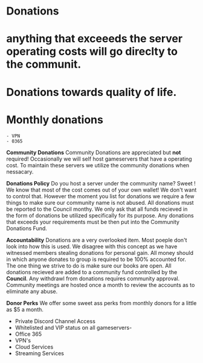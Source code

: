 # Donations 

# anything that exceeeds the server operating costs will go direclty to the communit.
# Donations towards quality of life.


# Monthly donations
    - VPN
    - 0365


**Community Donations**
Community Donations are appreciated but **not** required!  Occasionally we will self host gameservers that have a operating cost.  To maintain these servers we utilize the community donations when nessacary.

__Donations Policy__
Do you host a server under the community name?  Sweet ! We know that most of the cost comes out of your own wallet!  We don't want to control that.  However the moment you list for donations we require a few things to make sure our community name is not abused.  All donations must be reported to the Council monthy.  We only ask that all funds recieved in the form of donations be utilized specifically for its purpose.  Any donations that exceeds your requirements must be then put into the Community Donations Fund.  

__Accountability__
Donations are a very overlooked item.  Most poeple don't look into how this is used.  We disagree with this concept as we have witnessed members stealing donations for personal gain.  All money should in which anyone donates to group is required to be 100% accounted for.  
The one thing we strive to do is make sure our books are open.  All donations recieved are added to a community fund controlled by the **Council**. 
Any withdrawl from donations requires community approval.  Community meetings are hosted once a month to review the accounts as to eliminate any abuse.

__Donor Perks__
We offer some sweet ass perks from monthly donors for a little as $5 a month. 
- Private Discord Channel Access
- Whitelisted and VIP status on all gameservers- 
- Office 365
- VPN's
- Cloud Services
- Streaming Services
